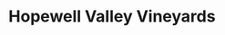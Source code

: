 ---
title: "Hopewell Valley Vineyards"
url: /hopewell-township/hopewell-valley-vineyards/
shop: wine
---
